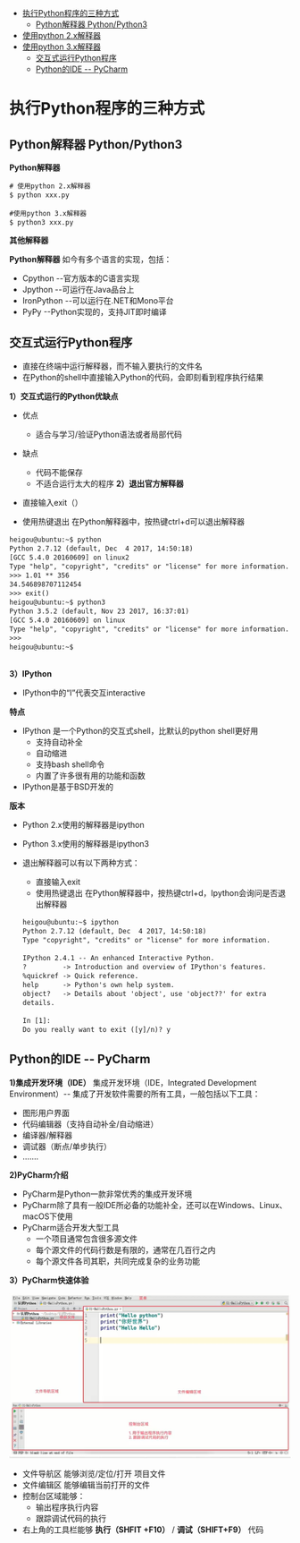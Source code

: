 <!-- TOC depthFrom:1 depthTo:6 withLinks:1 updateOnSave:1 orderedList:0 -->

- [执行Python程序的三种方式](#执行python程序的三种方式)
	- [Python解释器 Python/Python3](#python解释器-pythonpython3)
- [使用python 2.x解释器](#使用python-2x解释器)
- [使用python 3.x解释器](#使用python-3x解释器)
	- [交互式运行Python程序](#交互式运行python程序)
	- [Python的IDE -- PyCharm](#python的ide-pycharm)

<!-- /TOC -->
# 执行Python程序的三种方式
## Python解释器 Python/Python3
**Python解释器**

```
# 使用python 2.x解释器
$ python xxx.py

#使用python 3.x解释器
$ python3 xxx.py
```
**其他解释器**

**Python解释器** 如今有多个语言的实现，包括：
+ Cpython --官方版本的C语言实现
+ Jpython --可运行在Java品台上
+ IronPython --可以运行在.NET和Mono平台
+ PyPy --Python实现的，支持JIT即时编译

## 交互式运行Python程序
+ 直接在终端中运行解释器，而不输入要执行的文件名
+ 在Python的shell中直接输入Python的代码，会即刻看到程序执行结果

**1）交互式运行的Python优缺点**
+ 优点
  + 适合与学习/验证Python语法或者局部代码
+ 缺点
  + 代码不能保存
  + 不适合运行太大的程序
**2）退出官方解释器**
+ 直接输入exit（）

+ 使用热键退出
在Python解释器中，按热键ctrl+d可以退出解释器

```
heigou@ubuntu:~$ python
Python 2.7.12 (default, Dec  4 2017, 14:50:18)
[GCC 5.4.0 20160609] on linux2
Type "help", "copyright", "credits" or "license" for more information.
>>> 1.01 ** 356
34.546898707112454
>>> exit()
heigou@ubuntu:~$ python3
Python 3.5.2 (default, Nov 23 2017, 16:37:01)
[GCC 5.4.0 20160609] on linux
Type "help", "copyright", "credits" or "license" for more information.
>>>
heigou@ubuntu:~$


```
**3）IPython**
+ IPython中的“I”代表交互interactive

**特点**
+ IPython 是一个Python的交互式shell，比默认的python shell更好用
  + 支持自动补全
  + 自动缩进
  + 支持bash shell命令
  + 内置了许多很有用的功能和函数
+ IPython是基于BSD开发的

**版本**
+ Python 2.x使用的解释器是ipython
+ Python 3.x使用的解释器是ipython3
+ 退出解释器可以有以下两种方式：
  + 直接输入exit
  + 使用热键退出
  在Python解释器中，按热键ctrl+d，Ipython会询问是否退出解释器

  ```
  heigou@ubuntu:~$ ipython
  Python 2.7.12 (default, Dec  4 2017, 14:50:18)
  Type "copyright", "credits" or "license" for more information.

  IPython 2.4.1 -- An enhanced Interactive Python.
  ?         -> Introduction and overview of IPython's features.
  %quickref -> Quick reference.
  help      -> Python's own help system.
  object?   -> Details about 'object', use 'object??' for extra details.

  In [1]:
  Do you really want to exit ([y]/n)? y
  ```

## Python的IDE -- PyCharm
**1)集成开发环境（IDE）**
集成开发环境（IDE，Integrated Development Environment）-- 集成了开发软件需要的所有工具，一般包括以下工具：
+ 图形用户界面
+ 代码编辑器（支持自动补全/自动缩进）
+ 编译器/解释器
+ 调试器（断点/单步执行）
+ .......

**2)PyCharm介绍**
+ PyCharm是Python一款非常优秀的集成开发环境
+ PyCharm除了具有一般IDE所必备的功能补全，还可以在Windows、Linux、macOS下使用
+ PyCharm适合开发大型工具
  + 一个项目通常包含很多源文件
  + 每个源文件的代码行数是有限的，通常在几百行之内
  + 每个源文件各司其职，共同完成复杂的业务功能

**3）PyCharm快速体验**

![Pycharm](image/pycharm.png)

+ 文件导航区 能够浏览/定位/打开 项目文件
+ 文件编辑区 能够编辑当前打开的文件
+ 控制台区域能够：
  + 输出程序执行内容
  + 跟踪调试代码的执行
+ 右上角的工具栏能够 **执行（SHFIT +F10）** / **调试（SHIFT+F9）** 代码
